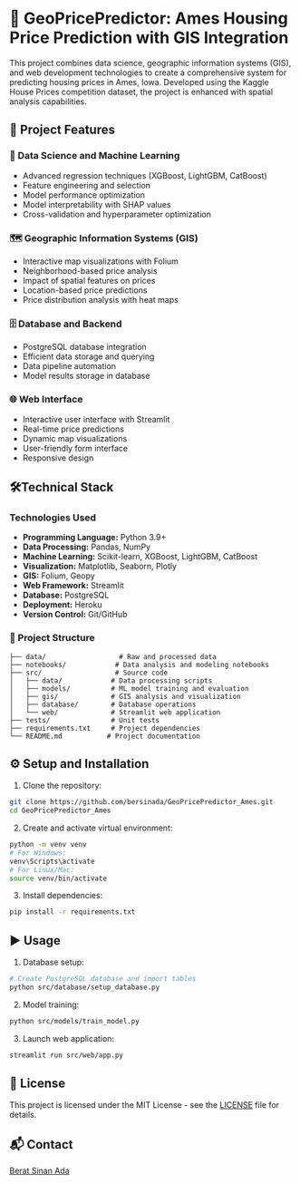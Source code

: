 # 🏡 GeoPricePredictor: Ames Housing Price Prediction with GIS Integration

This project combines data science, geographic information systems (GIS), and web development technologies to create a comprehensive system for predicting housing prices in Ames, Iowa. Developed using the Kaggle House Prices competition dataset, the project is enhanced with spatial analysis capabilities.

## 🚀 Project Features

### 🤖 Data Science and Machine Learning
- Advanced regression techniques (XGBoost, LightGBM, CatBoost)
- Feature engineering and selection
- Model performance optimization
- Model interpretability with SHAP values
- Cross-validation and hyperparameter optimization

### 🗺 Geographic Information Systems (GIS)
- Interactive map visualizations with Folium
- Neighborhood-based price analysis
- Impact of spatial features on prices
- Location-based price predictions
- Price distribution analysis with heat maps

### 🗄 Database and Backend
- PostgreSQL database integration
- Efficient data storage and querying
- Data pipeline automation
- Model results storage in database

### 🌐 Web Interface
- Interactive user interface with Streamlit
- Real-time price predictions
- Dynamic map visualizations
- User-friendly form interface
- Responsive design

## 🛠Technical Stack

### Technologies Used
- **Programming Language:** Python 3.9+
- **Data Processing:** Pandas, NumPy
- **Machine Learning:** Scikit-learn, XGBoost, LightGBM, CatBoost
- **Visualization:** Matplotlib, Seaborn, Plotly
- **GIS:** Folium, Geopy
- **Web Framework:** Streamlit
- **Database:** PostgreSQL
- **Deployment:** Heroku
- **Version Control:** Git/GitHub

### 📁 Project Structure
```
├── data/                  # Raw and processed data
├── notebooks/            # Data analysis and modeling notebooks
├── src/                  # Source code
│   ├── data/            # Data processing scripts
│   ├── models/          # ML model training and evaluation
│   ├── gis/             # GIS analysis and visualization
│   ├── database/        # Database operations
│   └── web/             # Streamlit web application
├── tests/               # Unit tests
├── requirements.txt     # Project dependencies
└── README.md           # Project documentation
```

## ⚙ Setup and Installation

1. Clone the repository:
```bash
git clone https://github.com/bersinada/GeoPricePredictor_Ames.git
cd GeoPricePredictor_Ames
```

2. Create and activate virtual environment:
```bash
python -m venv venv
# For Windows:
venv\Scripts\activate
# For Linux/Mac:
source venv/bin/activate
```

3. Install dependencies:
```bash
pip install -r requirements.txt
```

## ▶ Usage

1. Database setup:
```bash
# Create PostgreSQL database and import tables
python src/database/setup_database.py
```

2. Model training:
```bash
python src/models/train_model.py
```

3. Launch web application:
```bash
streamlit run src/web/app.py
```

## 📄 License

This project is licensed under the MIT License - see the [LICENSE](LICENSE) file for details.

## 📬 Contact

[Berat Sinan Ada](https://linkedin.com/in/berat-sinan-ada/) 